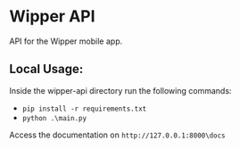 # Wipper API
API for the Wipper mobile app.

## Local Usage:
Inside the wipper-api directory run the following commands:
- `pip install -r requirements.txt`
- `python .\main.py`

Access the documentation on `http://127.0.0.1:8000\docs`